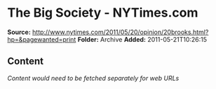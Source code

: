 # The Big Society - NYTimes.com

**Source:** http://www.nytimes.com/2011/05/20/opinion/20brooks.html?hp=&pagewanted=print
**Folder:** Archive
**Added:** 2011-05-21T10:26:15




## Content
*Content would need to be fetched separately for web URLs*
